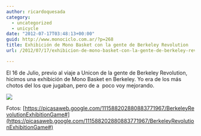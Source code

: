 ```yaml
---
author: ricardoquesada
category:
  - uncategorized
  - unicycle
date: "2012-07-17T03:48:13+00:00"
guid: http://www.monociclo.com.ar/?p=268
title: Exhibición de Mono Basket con la gente de Berkeley Revolution
url: /2012/07/17/exhibicion-de-mono-basket-con-la-gente-de-berkeley-revolution/

---
```

El 16 de Julio, previo al viaje a Unicon de la gente de Berkeley Revolution, hicimos una exhibición de Mono Basket en Berkeley. Yo era de los más chotos del los que jugaban, pero de a  poco voy mejorando.

![](https://lh6.googleusercontent.com/-fH8MXUmasyg/UBIFZJnL5bI/AAAAAAAAnm8/qLPWwoM2qDo/s400/IMG_1851.JPG)

Fotos: [https://picasaweb.google.com/111588202880883771967/BerkeleyRevolutionExhibitionGame#](https://picasaweb.google.com/111588202880883771967/BerkeleyRevolutionExhibitionGame#)
